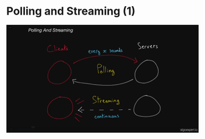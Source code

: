 # Polling and Streaming (1)

![Untitled](Polling%20and%20Streaming%20(1)%20109118095bd64efba17961425b8de764/Untitled.png)